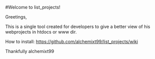 #Welcome to list_projects!

Greetings,

This is a single tool created for developers to give a better view of his webprojects in htdocs or www dir.

How to install: https://github.com/alchemixt99/list_projects/wiki

Thankfully alchemixt99

